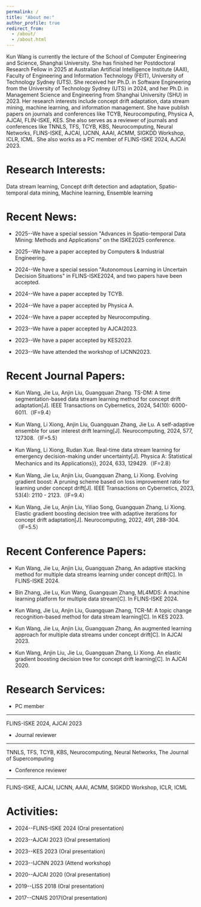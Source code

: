 ```yaml
---
permalink: /
title: "About me:"
author_profile: true
redirect_from: 
  - /about/
  - /about.html
---
```


Kun Wang is currently the lecture of the School of Computer Engineering and Science, Shanghai University. She has finished her Postdoctoral Research Fellow in 2025 at Australian Artificial Intelligence Institute (AAII), Faculty of Engineering and Information Technology (FEIT), University of Technology Sydney (UTS). She received her Ph.D. in Software Engineering from the University of Technology Sydney (UTS) in 2024, and her Ph.D. in Management Science and Engineering from Shanghai University (SHU) in 2023. Her research interests include concept drift adaptation, data stream mining, machine learning, and information management. She have publish papers on journals and conferences like TCYB, Neurocomputing, Physica A, AJCAI, FLIN-ISKE, KES. She also serves as a reviewer of journals and conferences like TNNLS, TFS, TCYB, KBS, Neurocomputing, Neural Networks, FLINS-ISKE, AJCAI, IJCNN, AAAI, ACMM, SIGKDD Workshop, ICLR, ICML. She also works as a PC member of FLINS-ISKE 2024, AJCAI 2023.

Research Interests:
======
Data stream learning, Concept drift detection and adaptation, Spatio-temporal data mining, Machine learning, Ensemble learning

Recent News:
======

* 2025--We have a special session "Advances in Spatio-temporal Data Mining: Methods and Applications" on the ISKE2025 conference.

* 2025--We have a paper accepted by Computers & Industrial Engineering.

* 2024--We have a special session "Autonomous Learning in Uncertain Decision Situations" in FLINS-ISKE2024, and two papers have been accepted.

* 2024--We have a paper accepted by TCYB.

* 2024--We have a paper accepted by Physica A.

* 2024--We have a paper accepted by Neurocomputing.

* 2023--We have a paper accepted by AJCAI2023.

* 2023--We have a paper accepted by KES2023.

* 2023--We have attended the workshop of IJCNN2023.

Recent Journal Papers:
======
* Kun Wang, Jie Lu, Anjin Liu, Guangquan Zhang. TS-DM: A time segmentation-based data stream learning method for concept drift adaptation[J]. IEEE Transactions on Cybernetics, 2024, 54(10): 6000-6011.（IF=9.4）

* Kun Wang, Li Xiong, Anjin Liu, Guangquan Zhang, Jie Lu. A self-adaptive ensemble for user interest drift learning[J]. Neurocomputing, 2024, 577, 127308.（IF=5.5）

* Kun Wang, Li Xiong, Rudan Xue. Real-time data stream learning for emergency decision-making under uncertainty[J]. Physica A: Statistical Mechanics and its Applications}}, 2024, 633, 129429.（IF=2.8） 

* Kun Wang, Jie Lu, Anjin Liu, Guangquan Zhang, Li Xiong. Evolving gradient boost: A pruning scheme based on loss improvement ratio for learning under concept drift[J]. IEEE Transactions on Cybernetics, 2023, 53(4): 2110 - 2123.（IF=9.4）

* Kun Wang, Jie Lu, Anjin Liu, Yiliao Song, Guangquan Zhang, Li Xiong. Elastic gradient boosting decision tree with adaptive iterations for concept drift adaptation[J]. Neurocomputing, 2022, 491, 288-304.（IF=5.5）

Recent Conference Papers:
======
* Kun Wang, Jie Lu, Anjin Liu, Guangquan Zhang, An adaptive stacking method for multiple data streams learning under concept drift[C]. In FLINS-ISKE 2024. 

* Bin Zhang, Jie Lu, Kun Wang, Guangquan Zhang, ML4MDS: A machine learning platform for multiple data stream[C]. In FLINS-ISKE 2024. 

* Kun Wang, Jie Lu, Anjin Liu, Guangquan Zhang, TCR-M: A topic change recognition-based method for data stream learning[C]. In KES 2023. 

* Kun Wang, Jie Lu, Anjin Liu, Guangquan Zhang, An augmented learning approach for multiple data streams under concept drift[C]. In AJCAI 2023.

* Kun Wang, Anjin Liu, Jie Lu, Guangquan Zhang, Li Xiong. An elastic gradient boosting decision tree for concept drift learning[C]. In AJCAI 2020. 

Research Services:
======
* PC member
------
FLINS-ISKE 2024, AJCAI 2023

* Journal reviewer
------
TNNLS, TFS, TCYB, KBS, Neurocomputing, Neural Networks, The Journal of Supercomputing

* Conference reviewer
------
FLINS-ISKE, AJCAI, IJCNN, AAAI, ACMM, SIGKDD Workshop, ICLR, ICML


Activities:
======
* 2024--FLINS-ISKE 2024 (Oral presentation)

* 2023--AJCAI 2023 (Oral presentation)

* 2023--KES 2023 (Oral presentation)

* 2023--IJCNN 2023 (Attend workshop)

* 2020--AJCAI 2020 (Oral presentation)

* 2019--LISS 2018 (Oral presentation)

* 2017--CNAIS 2017(Oral presentation)

